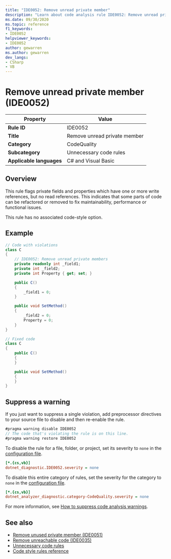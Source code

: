 ```yaml
---
title: "IDE0052: Remove unread private member"
description: "Learn about code analysis rule IDE0052: Remove unread private member"
ms.date: 09/30/2020
ms.topic: reference
f1_keywords:
- IDE0052
helpviewer_keywords:
- IDE0052
author: gewarren
ms.author: gewarren
dev_langs:
- CSharp
- VB
---
```

# Remove unread private member (IDE0052)

|Property|Value|
|-|-|
| **Rule ID** | IDE0052 |
| **Title** | Remove unread private member |
| **Category** | CodeQuality |
| **Subcategory** | Unnecessary code rules |
| **Applicable languages** | C# and Visual Basic |

## Overview

This rule flags private fields and properties which have one or more write references, but no read references. This indicates that some parts of code can be refactored or removed to fix maintainability, performance or functional issues.

This rule has no associated code-style option.

## Example

```csharp
// Code with violations
class C
{
    // IDE0052: Remove unread private members
    private readonly int _field1;
    private int _field2;
    private int Property { get; set; }

    public C()
    {
        _field1 = 0;
    }

    public void SetMethod()
    {
        _field2 = 0;
        Property = 0;
    }
}

// Fixed code
class C
{
    public C()
    {
    }

    public void SetMethod()
    {
    }
}
```

## Suppress a warning

If you just want to suppress a single violation, add preprocessor directives to your source file to disable and then re-enable the rule.

```csharp
#pragma warning disable IDE0052
// The code that's violating the rule is on this line.
#pragma warning restore IDE0052
```

To disable the rule for a file, folder, or project, set its severity to `none` in the [configuration file](../configuration-files.md).

```ini
[*.{cs,vb}]
dotnet_diagnostic.IDE0052.severity = none
```

To disable this entire category of rules, set the severity for the category to `none` in the [configuration file](../configuration-files.md).

```ini
[*.{cs,vb}]
dotnet_analyzer_diagnostic.category-CodeQuality.severity = none
```

For more information, see [How to suppress code analysis warnings](../suppress-warnings.md).

## See also

- [Remove unused private member (IDE0051)](ide0051.md)
- [Remove unreachable code (IDE0035)](ide0035.md)
- [Unnecessary code rules](unnecessary-code-rules.md)
- [Code style rules reference](index.md)
